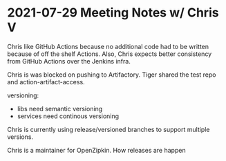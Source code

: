 # 2021-07-29 Meeting Notes w/ Chris V

Chris like GitHub Actions because no additional code had to be written because of off the shelf Actions. Also, Chris expects better consistency from GitHub Actions over the Jenkins infra.

Chris is was blocked on pushing to Artifactory.
Tiger shared the test repo and action-artifact-access.

versioning:

 - libs need semantic versioning
 - services need continous versioning

Chris is currently using release/versioned branches to support multiple versions.

Chris is a maintainer for OpenZipkin. How releases are happen

<!--stackedit_data:
eyJoaXN0b3J5IjpbNzY1ODA0ODgyLDEyNTY4MzU5NTAsLTQ2ND
UxMzQ0M119
-->